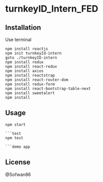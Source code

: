 # turnkeyID_Intern_FED

## Installation

Use terminal

```npm
npm install reactjs
npm init turnkeyId-intern
goto ./turnkeyID-intern
npm install redux
npm install react-redux
npm install axios
npm install reactstrap
npm install react-router-dom
npm install redux-form
npm install react-bootstrap-table-next
npm install sweetalert
npm install
```

## Usage

```start
npm start

```test
npm test

```demo app

```

## License
@Sofwan86
